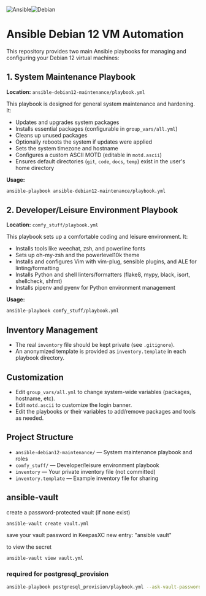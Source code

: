 ![Ansible](https://img.shields.io/badge/ansible-%231A1918.svg?style=for-the-badge&logo=ansible&logoColor=white)![Debian](https://img.shields.io/badge/Debian-D70A53?style=for-the-badge&logo=debian&logoColor=white)

# Ansible Debian 12 VM Automation

This repository provides two main Ansible playbooks for managing and configuring your Debian 12 virtual machines:

## 1. System Maintenance Playbook

**Location:** `ansible-debian12-maintenance/playbook.yml`

This playbook is designed for general system maintenance and hardening. It:
- Updates and upgrades system packages
- Installs essential packages (configurable in `group_vars/all.yml`)
- Cleans up unused packages
- Optionally reboots the system if updates were applied
- Sets the system timezone and hostname
- Configures a custom ASCII MOTD (editable in `motd.ascii`)
- Ensures default directories (`git`, `code`, `docs`, `temp`) exist in the user's home directory

**Usage:**
```sh
ansible-playbook ansible-debian12-maintenance/playbook.yml
```

## 2. Developer/Leisure Environment Playbook

**Location:** `comfy_stuff/playbook.yml`

This playbook sets up a comfortable coding and leisure environment. It:
- Installs tools like weechat, zsh, and powerline fonts
- Sets up oh-my-zsh and the powerlevel10k theme
- Installs and configures Vim with vim-plug, sensible plugins, and ALE for linting/formatting
- Installs Python and shell linters/formatters (flake8, mypy, black, isort, shellcheck, shfmt)
- Installs pipenv and pyenv for Python environment management

**Usage:**
```sh
ansible-playbook comfy_stuff/playbook.yml
```

## Inventory Management
- The real `inventory` file should be kept private (see `.gitignore`).
- An anonymized template is provided as `inventory.template` in each playbook directory.

## Customization
- Edit `group_vars/all.yml` to change system-wide variables (packages, hostname, etc).
- Edit `motd.ascii` to customize the login banner.
- Edit the playbooks or their variables to add/remove packages and tools as needed.

## Project Structure
- `ansible-debian12-maintenance/` — System maintenance playbook and roles
- `comfy_stuff/` — Developer/leisure environment playbook
- `inventory` — Your private inventory file (not committed)
- `inventory.template` — Example inventory file for sharing

## ansible-vault

create a password-protected vault (if none exist)
```bash
ansible-vault create vault.yml
```

save your vault password in KeepasXC new entry: "ansible vault"

to view the secret

```bash
ansible-vault view vault.yml
```

### required for postgresql_provision

```bash
ansible-playbook postgresql_provision/playbook.yml --ask-vault-password
```
